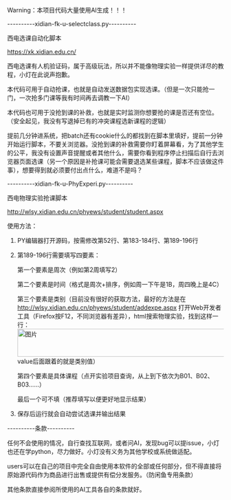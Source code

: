 Warning：本项目代码大量使用AI生成！！！

----------xidian-fk-u-selectclass.py----------

西电选课自动化脚本

https://xk.xidian.edu.cn/

西电选课有人机验证码，属于高级玩法，所以并不能像物理实验一样提供详尽的教程，小灯在此说声抱歉。

本代码可用于自动抢课，也就是自动发送数据包实现选课。（但是一次只能抢一门，一次抢多门课等我有时间再去调教一下AI）

本代码也可用于没抢到课的补救，也就是实时监测你想要抢的课是否还有空位。（安全起见，我没有写退掉已有的冲突课程选新课程的逻辑）

提前几分钟进系统，把batch还有cookie什么的都找到在脚本里填好，提前一分钟开始运行脚本，不要关浏览器。没抢到课的补救需要你盯着屏幕看，为了其他学生的公平，我没有设置声音提醒或者其他什么，需要你看到程序停止扫描后自行去浏览器页面选课（另一个原因是补抢课可能会需要退选某些课程，脚本不应该做这件事），想要得到就必须要付出点什么，难道不是吗？

----------xidian-fk-u-PhyExperi.py----------

西电物理实验抢课脚本

http://wlsy.xidian.edu.cn/phyews/student/student.aspx

使用方法：

1. PY编辑器打开源码，按需修改第52行、第183-184行、第189-196行

2. 第189-196行需要填写四要素：

     第一个要素是周次（例如第2周填写2）

     第二个要素是时间（格式是周次+排序，例如周一下午是1B，周四晚上是4C）

     第三个要素是类别（目前没有很好的获取方法，最好的方法是在 http://wlsy.xidian.edu.cn/phyews/student/addexpe.aspx 打开Web开发者工具（Firefox按F12，不同浏览器有差异），html搜索物理实验，找到这样一行：<img width="1229" height="65" alt="图片" src="https://github.com/user-attachments/assets/b8a6241f-953c-477a-aa0a-0bccaa693800" />value后面跟着的就是类别值）

     第四个要素是具体课程（点开实验项目查询，从上到下依次为B01、B02、B03……）

     最后一个可不填（推荐填写以便更好地显示结果）

4. 保存后运行就会自动尝试选课并输出结果

----------条款----------

任何不会使用的情况，自行查找互联网，或者问AI，发现bug可以提issue，小灯也还在学python，尽力做好。小灯没有义务为其他学校或系统做适配。

users可以在自己的项目中完全自由使用本软件的全部或任何部分，但不得直接将原始源代码作为商品进行出售或提供有偿分发服务。（防闲鱼专用条款）

其他条款直接参阅所使用的AI工具各自的条款就好。
